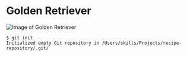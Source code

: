 # Golden Retriever

![Image of Golden Retriever](https://hips.hearstapps.com/hmg-prod.s3.amazonaws.com/images/golden-retriever-royalty-free-image-506756303-1560962726.jpg?crop=0.672xw:1.00xh;0.166xw,0&resize=640:*)

```
$ git init
Initialized empty Git repository in /Users/skills/Projects/recipe-repository/.git/
```
